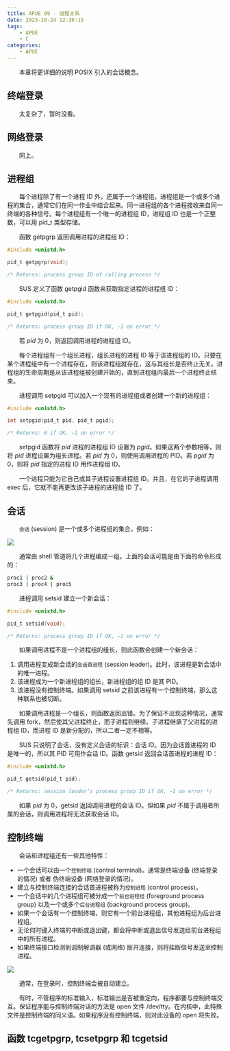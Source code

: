 ```yaml
---
title: APUE 09 - 进程关系
date: 2023-10-24 12:36:15
tags:
    - APUE
    - C
categories:
    - APUE
---
```


&emsp;&emsp;本章将更详细的说明 POSIX 引入的会话概念。

<!-- more -->

## 终端登录

&emsp;&emsp;太复杂了，暂时没看。

## 网络登录

&emsp;&emsp;同上。

## 进程组

&emsp;&emsp;每个进程除了有一个进程 ID 外，还属于一个进程组。进程组是一个或多个进程的集合，通常它们在同一作业中结合起来。同一进程组的各个进程接收来自同一终端的各种信号。每个进程组有一个唯一的进程组 ID，进程组 ID 也是一个正整数，可以用 pid_t 类型存储。

&emsp;&emsp;函数 getpgrp 返回调用进程的进程组 ID：

```c
#include <unistd.h>

pid_t getpgrp(void);

/* Returns: process group ID of calling process */
```

&emsp;&emsp;SUS 定义了函数 getpgid 函数来获取指定进程的进程组 ID：

```c
#include <unistd.h>

pid_t getpgid(pid_t pid);

/* Returns: process group ID if OK, −1 on error */
```

&emsp;&emsp;若 *pid* 为 0，则返回调用进程的进程组 ID。

&emsp;&emsp;每个进程组有一个组长进程，组长进程的进程 ID 等于该进程组的 ID。只要在某个进程组中有一个进程存在，则该进程组就存在，这与其组长是否终止无关。进程组的生命周期是从该进程组被创建开始的，直到进程组内最后一个进程终止结束。

&emsp;&emsp;进程调用 setpgid 可以加入一个现有的进程组或者创建一个新的进程组：

```c
#include <unistd.h>

int setpgid(pid_t pid, pid_t pgid);

/* Returns: 0 if OK, −1 on error */
```

&emsp;&emsp;setpgid 函数将 *pid* 进程的进程组 ID 设置为 *pgid*。如果这两个参数相等，则将 *pid* 进程设置为组长进程。若 *pid* 为 0，则使用调用进程的 PID。若 *pgid* 为 0，则将 *pid* 指定的进程 ID 用作进程组 ID。

&emsp;&emsp;一个进程只能为它自己或其子进程设置进程组 ID。并且，在它的子进程调用 exec 后，它就不能再更改该子进程的进程组 ID 了。

## 会话

&emsp;&emsp;`会话` (session) 是一个或多个进程组的集合，例如：

![](01.png)

&emsp;&emsp;通常由 shell 管道将几个进程编成一组。上面的会话可能是由下面的命令形成的：

```bash
proc1 | proc2 &
proc3 | proc4 | proc5
```

&emsp;&emsp;进程调用 setsid 建立一个新会话：

```c
#include <unistd.h>

pid_t setsid(void);

/* Returns: process group ID if OK, −1 on error */
```

&emsp;&emsp;如果调用进程不是一个进程组的组长，则此函数会创建一个新会话：

1.   调用进程变成新会话的`会话首进程` (session leader)。此时，该进程是新会话中的唯一进程。
2.   该进程成为一个新进程组的组长，新进程组的组 ID 是其 PID。
3.   该进程没有控制终端。如果调用 setsid 之前该进程有一个控制终端，那么这种联系也被切断。

&emsp;&emsp;如果调用进程是一个组长，则函数返回出错。为了保证不出现这种情况，通常先调用 fork，然后使其父进程终止，而子进程则继续。子进程继承了父进程的进程组 ID，而进程 ID 是新分配的，所以二者一定不相等。

&emsp;&emsp;SUS 只说明了会话，没有定义会话的标识：会话 ID。因为会话首进程的 ID 是唯一的，所以其 PID 可用作会话 ID。函数 getsid 返回会话首进程的进程 ID：

```c
#include <unistd.h>

pid_t getsid(pid_t pid);

/* Returns: session leader’s process group ID if OK, −1 on error */
```

&emsp;&emsp;如果 *pid* 为 0，getsid 返回调用进程的会话 ID。但如果 *pid* 不属于调用者所属的会话，则调用进程将无法获取会话 ID。

## 控制终端

&emsp;&emsp;会话和进程组还有一些其他特性：

-   一个会话可以由一个`控制终端` (control terminal)。通常是终端设备 (终端登录的情况) 或者 伪终端设备 (网络登录的情况)。
-   建立与控制终端连接的会话首进程被称为`控制进程` (control process)。
-   一个会话中的几个进程组可被分成一个`前台进程组` (foreground process group) 以及一个或多个`后台进程组`  (background process group)。
-   如果一个会话有一个控制终端，则它有一个前台进程组，其他进程组为后台进程组。
-   无论何时键入终端的中断或退出键，都会将中断或退出信号发送给前台进程组中的所有进程。
-   如果终端接口检测到调制解调器 (或网络) 断开连接，则将挂断信号发送至控制进程。

![](02.png)

&emsp;&emsp;通常，在登录时，控制终端会被自动建立。

&emsp;&emsp;有时，不管程序的标准输入，标准输出是否被重定向，程序都要与控制终端交互。保证程序能与控制终端对话的方法是 open 文件 /dev/tty。在内核中，此特殊文件是控制终端的同义语。如果程序没有控制终端，则对此设备的 open 将失败。

## 函数 tcgetpgrp, tcsetpgrp 和 tcgetsid

&emsp;&emsp;
